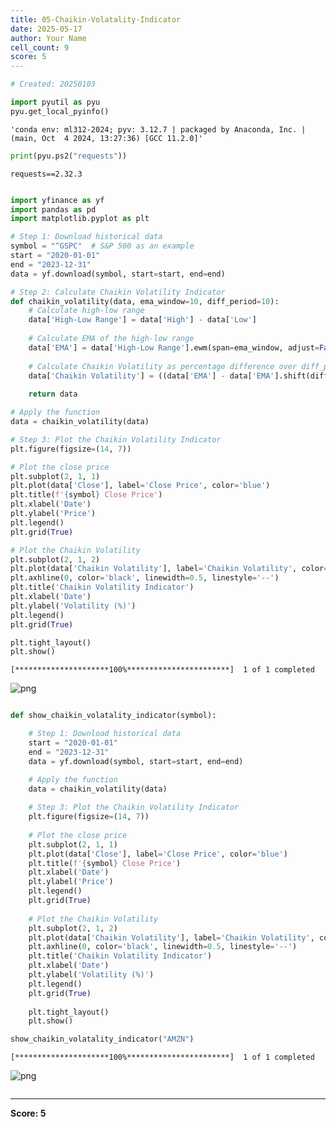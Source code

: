 ```yaml
---
title: 05-Chaikin-Volatality-Indicator
date: 2025-05-17
author: Your Name
cell_count: 9
score: 5
---
```


```python
# Created: 20250103
```


```python
import pyutil as pyu
pyu.get_local_pyinfo()
```




    'conda env: ml312-2024; pyv: 3.12.7 | packaged by Anaconda, Inc. | (main, Oct  4 2024, 13:27:36) [GCC 11.2.0]'




```python
print(pyu.ps2("requests"))
```

    requests==2.32.3
    



```python

```


```python
import yfinance as yf
import pandas as pd
import matplotlib.pyplot as plt

# Step 1: Download historical data
symbol = "^GSPC"  # S&P 500 as an example
start = "2020-01-01"
end = "2023-12-31"
data = yf.download(symbol, start=start, end=end)

# Step 2: Calculate Chaikin Volatility Indicator
def chaikin_volatility(data, ema_window=10, diff_period=10):
    # Calculate high-low range
    data['High-Low Range'] = data['High'] - data['Low']
    
    # Calculate EMA of the high-low range
    data['EMA'] = data['High-Low Range'].ewm(span=ema_window, adjust=False).mean()
    
    # Calculate Chaikin Volatility as percentage difference over diff_period
    data['Chaikin Volatility'] = ((data['EMA'] - data['EMA'].shift(diff_period)) / data['EMA'].shift(diff_period)) * 100
    
    return data

# Apply the function
data = chaikin_volatility(data)

# Step 3: Plot the Chaikin Volatility Indicator
plt.figure(figsize=(14, 7))

# Plot the close price
plt.subplot(2, 1, 1)
plt.plot(data['Close'], label='Close Price', color='blue')
plt.title(f'{symbol} Close Price')
plt.xlabel('Date')
plt.ylabel('Price')
plt.legend()
plt.grid(True)

# Plot the Chaikin Volatility
plt.subplot(2, 1, 2)
plt.plot(data['Chaikin Volatility'], label='Chaikin Volatility', color='purple')
plt.axhline(0, color='black', linewidth=0.5, linestyle='--')
plt.title('Chaikin Volatility Indicator')
plt.xlabel('Date')
plt.ylabel('Volatility (%)')
plt.legend()
plt.grid(True)

plt.tight_layout()
plt.show()
```

    [*********************100%***********************]  1 of 1 completed



    
![png](/mlnotes/images/05-chaikin-volatality-indicator_4_1.png)
    



```python

```


```python
def show_chaikin_volatality_indicator(symbol):

    # Step 1: Download historical data
    start = "2020-01-01"
    end = "2023-12-31"
    data = yf.download(symbol, start=start, end=end)

    # Apply the function
    data = chaikin_volatility(data)
    
    # Step 3: Plot the Chaikin Volatility Indicator
    plt.figure(figsize=(14, 7))
    
    # Plot the close price
    plt.subplot(2, 1, 1)
    plt.plot(data['Close'], label='Close Price', color='blue')
    plt.title(f'{symbol} Close Price')
    plt.xlabel('Date')
    plt.ylabel('Price')
    plt.legend()
    plt.grid(True)
    
    # Plot the Chaikin Volatility
    plt.subplot(2, 1, 2)
    plt.plot(data['Chaikin Volatility'], label='Chaikin Volatility', color='purple')
    plt.axhline(0, color='black', linewidth=0.5, linestyle='--')
    plt.title('Chaikin Volatility Indicator')
    plt.xlabel('Date')
    plt.ylabel('Volatility (%)')
    plt.legend()
    plt.grid(True)
    
    plt.tight_layout()
    plt.show()
```


```python
show_chaikin_volatality_indicator("AMZN")
```

    [*********************100%***********************]  1 of 1 completed



    
![png](/mlnotes/images/05-chaikin-volatality-indicator_7_1.png)
    



```python

```


---
**Score: 5**